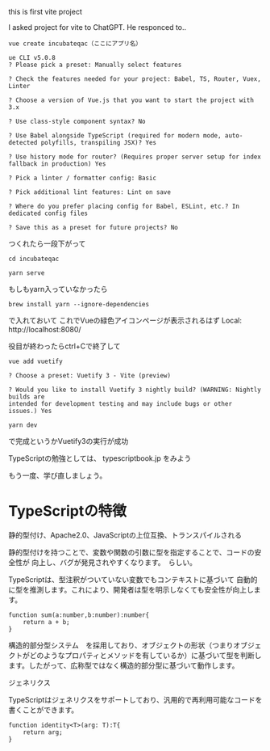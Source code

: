 this is first vite project

I asked project for vite to ChatGPT.
He responced to..


```
vue create incubateqac（ここにアプリ名）
```

```
ue CLI v5.0.8
? Please pick a preset: Manually select features

? Check the features needed for your project: Babel, TS, Router, Vuex, Linter

? Choose a version of Vue.js that you want to start the project with 3.x

? Use class-style component syntax? No

? Use Babel alongside TypeScript (required for modern mode, auto-detected polyfills, transpiling JSX)? Yes

? Use history mode for router? (Requires proper server setup for index fallback in production) Yes

? Pick a linter / formatter config: Basic

? Pick additional lint features: Lint on save

? Where do you prefer placing config for Babel, ESLint, etc.? In dedicated config files

? Save this as a preset for future projects? No
```

つくれたら一段下がって

```
cd incubateqac
```

```
yarn serve
```

もしもyarn入っていなかったら

```
brew install yarn --ignore-dependencies
```


で入れておいて
これでVueの緑色アイコンページが表示されるはず
Local:   http://localhost:8080/ 

役目が終わったらctrl+Cで終了して

```
vue add vuetify
```

```
? Choose a preset: Vuetify 3 - Vite (preview)

? Would you like to install Vuetify 3 nightly build? (WARNING: Nightly builds are 
intended for development testing and may include bugs or other issues.) Yes
```

```
yarn dev
```

で完成というかVuetify3の実行が成功


TypeScriptの勉強としては、
typescriptbook.jp
をみよう

もう一度、学び直しましょう。

# TypeScriptの特徴

静的型付け、Apache2.0、JavaScriptの上位互換、トランスパイルされる

静的型付けを持つことで、変数や関数の引数に型を指定することで、コードの安全性が
向上し、バグが発見されやすくなります。　らしい。

TypeScriptは、型注釈がついていない変数でもコンテキストに基づいて
自動的に型を推測します。これにより、開発者は型を明示しなくても安全性が向上します。

```
function sum(a:number,b:number):number{
    return a + b;
}
```

構造的部分型システム　を採用しており、オブジェクトの形状（つまりオブジェクトがどのようなプロパティとメソッドを有しているか）に基づいて型を判断します。したがって、広称型ではなく構造的部分型に基づいて動作します。

ジェネリクス

TypeScriptはジェネリクスをサポートしており、汎用的で再利用可能なコードを書くことができます。

```
function identity<T>(arg: T):T{
    return arg;
}

```



